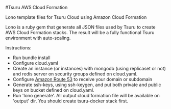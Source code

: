 #Tsuru AWS Cloud Formation

Lono template files for Tsuru Cloud using Amazon Cloud Formation

Lono is a ruby gem that generate all JSON files used by Tsuru to create AWS
Cloud Formation stacks. The result will be a fully functional Tsuru environment
with auto-scaling.

Instructions:

- Run bundle install
- Configure cloud.yaml
- Create an instance (or instances) with mongodb (using replicaset or not) and
  redis server on security groups defined on cloud.yaml.
- Configure [Amazon Route 53](http://docs.aws.amazon.com/Route53/latest/DeveloperGuide/creating-migrating.html)
  to receive your domain or subdomain
- Generate ssh-keys, using ssh-keygen, and put both private and
  public keys on bucket defined on cloud.yaml.
- Run 'lono generate'. All output cloud formation file will be available on
  'output' dir. You should create tsuru-docker stack first.
